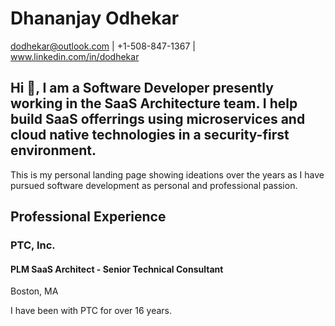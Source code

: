 # Dhananjay Odhekar
dodhekar@outlook.com | +1-508-847-1367 | www.linkedin.com/in/dodhekar

## Hi 👋, I am a Software Developer presently working in the SaaS Architecture team. I help build SaaS offerrings using microservices and cloud native technologies in a security-first environment.

This is my personal landing page showing ideations over the years as I have pursued software development as personal and professional passion.

## Professional Experience

### PTC, Inc.
#### PLM SaaS Architect - Senior Technical Consultant
Boston, MA

I have been with PTC for over 16 years.
